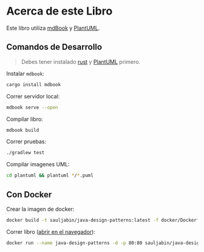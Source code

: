 # Acerca de este Libro 

Este libro utiliza [mdBook](https://rust-lang.github.io/mdBook/index.html) y [PlantUML](https://plantuml.com/).

## Comandos de Desarrollo

> Debes tener instalado [rust](https://www.rust-lang.org/tools/install) y [PlantUML](https://plantuml.com/) primero.

Instalar `mdbook`:

```bash
cargo install mdbook
```

Correr servidor local:

```bash
mdbook serve --open
```

Compilar libro:

```bash
mdbook build
```

Correr pruebas:

```bash
./gradlew test
```

Compilar imagenes UML:

```bash
cd plantuml && plantuml */*.puml
```

## Con Docker

Crear la imagen de docker:

```bash
docker build -t sauljabin/java-design-patterns:latest -f docker/Dockerfile .
```

Correr libro ([abrir en el navegador](http://localhost)):

```bash
docker run --name java-design-patterns -d -p 80:80 sauljabin/java-design-patterns:latest
```